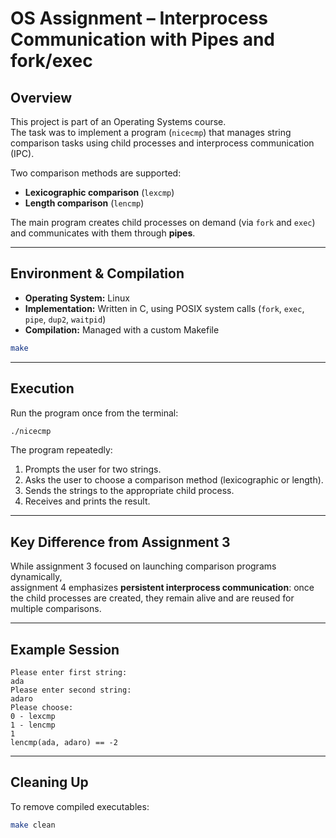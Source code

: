 # OS Assignment – Interprocess Communication with Pipes and fork/exec

## Overview
This project is part of an Operating Systems course.  
The task was to implement a program (`nicecmp`) that manages string comparison tasks using child processes and interprocess communication (IPC).  

Two comparison methods are supported:
- **Lexicographic comparison** (`lexcmp`)
- **Length comparison** (`lencmp`)

The main program creates child processes on demand (via `fork` and `exec`) and communicates with them through **pipes**.

---

## Environment & Compilation
- **Operating System:** Linux  
- **Implementation:** Written in C, using POSIX system calls (`fork`, `exec`, `pipe`, `dup2`, `waitpid`)  
- **Compilation:** Managed with a custom Makefile

```bash
make
```

---

## Execution
Run the program once from the terminal:

```bash
./nicecmp
```

The program repeatedly:
1. Prompts the user for two strings.  
2. Asks the user to choose a comparison method (lexicographic or length).  
3. Sends the strings to the appropriate child process.  
4. Receives and prints the result.  

---

## Key Difference from Assignment 3
While assignment 3 focused on launching comparison programs dynamically,  
assignment 4 emphasizes **persistent interprocess communication**: once the child processes are created, they remain alive and are reused for multiple comparisons.

---

## Example Session
```
Please enter first string:
ada
Please enter second string:
adaro
Please choose:
0 - lexcmp
1 - lencmp
1
lencmp(ada, adaro) == -2
```

---

## Cleaning Up
To remove compiled executables:

```bash
make clean
```
